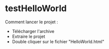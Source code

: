 # testHelloWorld

Comment lancer le projet :
  - Télécharger l'archive
  - Extraire le projet
  - Double cliquer sur le fichier "HelloWorld.html"

